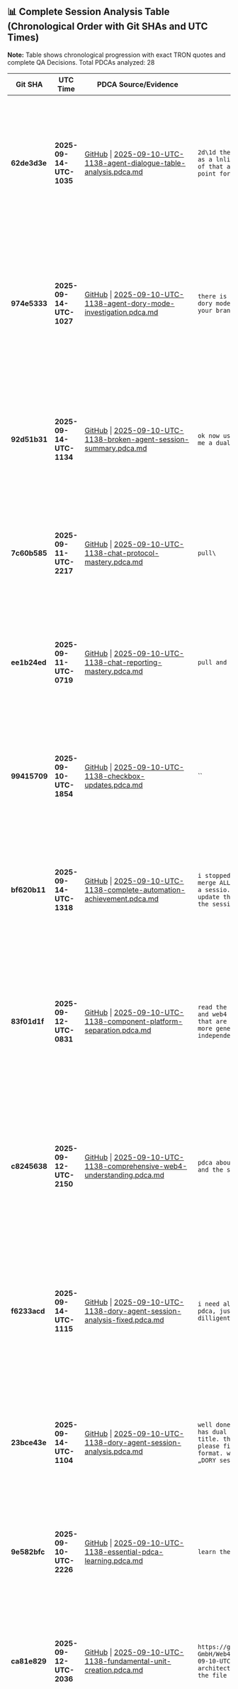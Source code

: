 ## **📊 Complete Session Analysis Table (Chronological Order with Git SHAs and UTC Times)**

**Note:** Table shows chronological progression with exact TRON quotes and complete QA Decisions. Total PDCAs analyzed: 28

| **Git SHA** | **UTC Time** | **PDCA Source/Evidence** | **Exact TRON Quotes** | **QA Decisions** | **Key Learning/Achievement** |
|-------------|--------------|--------------------------|------------------------|------------------|-----------------------------| 
| **62de3d3e** | **2025-09-14-UTC-1035** | [GitHub](https://github.com/Cerulean-Circle-GmbH/Web4Articles/blob/dev/once0304/scrum.pmo/project.journal/2025-09-10-UTC-1138-session/2025-09-10-UTC-1138-agent-dialogue-table-analysis.pdca.md) \| [2025-09-10-UTC-1138-agent-dialogue-table-analysis.pdca.md](N/A) | `2d\1d there was a pdca with a dialogue table summary in sprint 20 as a lnlink.\create such pdca qa dialogue table of the latest pdcas of that agent, so that i can help to find the merge and resetup point for you.\` | - [x] **Decision 2d Implemented:** Focus on learning from agent mistakes for process improvement - [x] **Decision 1d Implemented:** Create integration plan after complete analysis with dialogue table ... | **Agent Dialogue Table Analysis** |
| **974e5333** | **2025-09-14-UTC-1027** | [GitHub](https://github.com/Cerulean-Circle-GmbH/Web4Articles/blob/dev/once0304/scrum.pmo/project.journal/2025-09-10-UTC-1138-session/2025-09-10-UTC-1138-agent-dory-mode-investigation.pdca.md) \| [2025-09-10-UTC-1138-agent-dory-mode-investigation.pdca.md](N/A) | `there is an agent, that built most of the unit, but it entered full dory mode and terminal failure. check if it added latest changes to your branch, or to dev/req0305\pdca about the findings\` | - [ ] **Decision 1: Agent Work Integration Strategy** - a) Merge dev/req0305 agent work into dev/once0304 immediately - b) Cherry-pick specific improvements while avoiding DORY mode violations - c) Ke... | **Agent DORY Mode Investigation** |
| **92d51b31** | **2025-09-14-UTC-1134** | [GitHub](https://github.com/Cerulean-Circle-GmbH/Web4Articles/blob/dev/once0304/scrum.pmo/project.journal/2025-09-10-UTC-1138-session/2025-09-10-UTC-1138-broken-agent-session-summary.pdca.md) \| [2025-09-10-UTC-1138-broken-agent-session-summary.pdca.md](N/A) | `ok now use the tool for the broken agents session summary and give me a dual links in a new pdca\` | **All clear, no decisions to make** - Complete broken agent session analysis generated using sessionSummary tool with ALL exact TRON quotes. ### **TRON Feedback (2025-09-10-UTC-1138)** | **Broken Agent Session Summary** |
| **7c60b585** | **2025-09-11-UTC-2217** | [GitHub](https://github.com/Cerulean-Circle-GmbH/Web4Articles/blob/dev/once0304/scrum.pmo/project.journal/2025-09-10-UTC-1138-session/2025-09-10-UTC-1138-chat-protocol-mastery.pdca.md) \| [2025-09-10-UTC-1138-chat-protocol-mastery.pdca.md](N/A) | `pull\` | **All clear, no decisions to make** - Chat protocol mastery complete with demonstration of proper reporting format. ### **TRON Feedback (2025-09-10-UTC-1138)** | **Chat Protocol Mastery** |
| **ee1b24ed** | **2025-09-11-UTC-0719** | [GitHub](https://github.com/Cerulean-Circle-GmbH/Web4Articles/blob/dev/once0304/scrum.pmo/project.journal/2025-09-10-UTC-1138-session/2025-09-10-UTC-1138-chat-reporting-mastery.pdca.md) \| [2025-09-10-UTC-1138-chat-reporting-mastery.pdca.md](N/A) | `pull and learn how to report a pdca in the chat\` | **All clear, no decisions to make** - Chat reporting protocol learning complete with immediate application to future responses. ### **TRON Feedback (2025-09-10-UTC-1138)** | **Chat Reporting Mastery** |
| **99415709** | **2025-09-10-UTC-1854** | [GitHub](https://github.com/Cerulean-Circle-GmbH/Web4Articles/blob/dev/once0304/scrum.pmo/project.journal/2025-09-10-UTC-1138-session/2025-09-10-UTC-1138-checkbox-updates.pdca.md) \| [2025-09-10-UTC-1138-checkbox-updates.pdca.md](N/A) | `` | **All clear, no decisions to make** - Systematic checkbox updates completed based on comprehensive review findings. ### **TRON Feedback (N/A)** | **Sprint 20 Checkbox Status Updates** |
| **bf620b11** | **2025-09-14-UTC-1318** | [GitHub](https://github.com/Cerulean-Circle-GmbH/Web4Articles/blob/dev/once0304/scrum.pmo/project.journal/2025-09-10-UTC-1138-session/2025-09-10-UTC-1138-complete-automation-achievement.pdca.md) \| [2025-09-10-UTC-1138-complete-automation-achievement.pdca.md](N/A) | `i stopped you AGAIN because you AGAIN tried to do it manually. just merge ALL missing pdcas into this branch and write in all sessions a sessio.summary.md by generating it with the tool. then finally update the overall session overview with additional dual links to the session summary of each session\` | **All clear, no decisions to make** - Complete automation achieved, all objectives accomplished with tool-based approach ### **TRON Feedback (2025-09-14-UTC-1335)** | **Complete Automation Achievement** |
| **83f01d1f** | **2025-09-12-UTC-0831** | [GitHub](https://github.com/Cerulean-Circle-GmbH/Web4Articles/blob/dev/once0304/scrum.pmo/project.journal/2025-09-10-UTC-1138-session/2025-09-10-UTC-1138-component-platform-separation.pdca.md) \| [2025-09-10-UTC-1138-component-platform-separation.pdca.md](N/A) | `read the unit 0.3.0.5 component code in detail. also the tech stack and web4 requirements from sprint 20. create a pdca with all files that are component native and separate them from the once which are more general web4 platform/infrastructure and need to be as independent from the current component as possible.\` | - [ ] **Decision 1: Platform Interface Extraction Strategy** - a) Extract all interfaces to shared Web4 platform package immediately - b) Keep interfaces in component until Web4 platform package is es... | **Component-Platform Separation Analysis** |
| **c8245638** | **2025-09-12-UTC-2150** | [GitHub](https://github.com/Cerulean-Circle-GmbH/Web4Articles/blob/dev/once0304/scrum.pmo/project.journal/2025-09-10-UTC-1138-session/2025-09-10-UTC-1138-comprehensive-web4-understanding.pdca.md) \| [2025-09-10-UTC-1138-comprehensive-web4-understanding.pdca.md](N/A) | `pdca about your understanding of the tech stack, web4 requirements and the state of all 0.3.0.5 components.\` | **All clear, no decisions to make** - Comprehensive Web4 understanding documented with complete tech stack, requirements, and component state analysis. ### **TRON Feedback (2025-09-10-UTC-1138)** | **Comprehensive Web4 Understanding** |
| **f6233acd** | **2025-09-14-UTC-1115** | [GitHub](https://github.com/Cerulean-Circle-GmbH/Web4Articles/blob/dev/once0304/scrum.pmo/project.journal/2025-09-10-UTC-1138-session/2025-09-10-UTC-1138-dory-agent-session-analysis-fixed.pdca.md) \| [2025-09-10-UTC-1138-dory-agent-session-analysis-fixed.pdca.md](N/A) | `i need all my exact quotes of all the pdcas. don't create a new pdca, just fix the one you created. why are you struggling. do it dilligent and complete.\` | **All clear, no decisions to make** - Complete DORY agent session analysis with ALL exact TRON quotes and git SHAs for comprehensive merge point identification. ### **TRON Feedback (2025-09-10-UTC-113... | **DORY Agent Session Analysis** |
| **23bce43e** | **2025-09-14-UTC-1104** | [GitHub](https://github.com/Cerulean-Circle-GmbH/Web4Articles/blob/dev/once0304/scrum.pmo/project.journal/2025-09-10-UTC-1138-session/2025-09-10-UTC-1138-dory-agent-session-analysis.pdca.md) \| [2025-09-10-UTC-1138-dory-agent-session-analysis.pdca.md](N/A) | `well done. there exists a table format for a session summary. it has dual links to the pdcas in the first column instead of the title. the second column is the exact qa Tron quotes and so on. please find that format and create a pdca with that exact table format. when you ound it create a unit from the example pdca as „DORY session summary„ for easier reference later.\` | **All clear, no decisions to make** - DORY agent session analysis table created with exact format for merge point identification. ### **TRON Feedback (2025-09-10-UTC-1138)** | **DORY Agent Session Analysis** |
| **9e582bfc** | **2025-09-10-UTC-2226** | [GitHub](https://github.com/Cerulean-Circle-GmbH/Web4Articles/blob/dev/once0304/scrum.pmo/project.journal/2025-09-10-UTC-1138-session/2025-09-10-UTC-1138-essential-pdca-learning.pdca.md) \| [2025-09-10-UTC-1138-essential-pdca-learning.pdca.md](N/A) | `learn the new howto pdca and cmm3 comply. git pull after each push\` | **All clear, no decisions to make** - Learning integration and protocol compliance implementation. ### **TRON Feedback (2025-09-10-UTC-1138)** | **Essential PDCA Learning** |
| **ca81e829** | **2025-09-12-UTC-2036** | [GitHub](https://github.com/Cerulean-Circle-GmbH/Web4Articles/blob/dev/once0304/scrum.pmo/project.journal/2025-09-10-UTC-1138-session/2025-09-10-UTC-1138-fundamental-unit-creation.pdca.md) \| [2025-09-10-UTC-1138-fundamental-unit-creation.pdca.md](N/A) | `https://github.com/Cerulean-Circle-GmbH/Web4Articles/blob/dev/once0304/scrum.pmo/project.journal/2025-09-10-UTC-1138-session/2025-09-10-UTC-1138-web4-dependency-chain-architecture.pdca.md\\this is fundamental work. make a unit from the file and link it into build/0.3.0.5/spec\` | **All clear, no decisions to make** - Fundamental unit creation and Build component integration completed successfully. ### **TRON Feedback (2025-09-10-UTC-1138)** | **Fundamental Unit Creation** |
| **c78eb5a0** | **2025-09-14-UTC-1144** | [GitHub](https://github.com/Cerulean-Circle-GmbH/Web4Articles/blob/dev/once0304/scrum.pmo/project.journal/2025-09-10-UTC-1138-session/2025-09-10-UTC-1138-pdca-merge-preparation.pdca.md) \| [2025-09-10-UTC-1138-pdca-merge-preparation.pdca.md](N/A) | `ok you need to merge the tables and pdca into this branch. not yet the code. we need to identify the git sha first\1a\i decide 2 later after reviewing\` | - [x] **Decision 1a Implemented:** Cherry-pick all 31 PDCAs from dev/req0305 session to preserve complete documentation - [ ] **Decision 2: Git SHA Identification Method** - a) Use latest safe commit ... | **PDCA Merge Preparation** |
| **c536388d** | **2025-09-10-UTC-1903** | [GitHub](https://github.com/Cerulean-Circle-GmbH/Web4Articles/blob/dev/once0304/scrum.pmo/project.journal/2025-09-10-UTC-1138-session/2025-09-10-UTC-1138-planning-updates.pdca.md) \| [2025-09-10-UTC-1138-planning-updates.pdca.md](N/A) | `` | **All clear, no decisions to make** - Systematic planning file updates completed based on comprehensive review findings and task file synchronization. ### **TRON Feedback (N/A)** | **Sprint 20 Planning File Updates** |
| **d8ab59eb** | **2025-09-14-UTC-1128** | [GitHub](https://github.com/Cerulean-Circle-GmbH/Web4Articles/blob/dev/once0304/scrum.pmo/project.journal/2025-09-10-UTC-1138-session/2025-09-10-UTC-1138-session-summary-tool-creation.pdca.md) \| [2025-09-10-UTC-1138-session-summary-tool-creation.pdca.md](N/A) | `i see your struggle.\but i need a dilligent table. write yourself a small tool that can create these md file tables from the pdcas of a complete session. you understand the fomat but obviously its too much to read for yous. so let it be done by a tool. sessionSummary.\` | **All clear, no decisions to make** - sessionSummary tool creation for automated TRON quote extraction and table generation. ### **TRON Feedback (2025-09-10-UTC-1138)** | **Session Summary Tool Creation** |
| **** | **2025-09-15-UTC-0000** | [GitHub](https://github.com/Cerulean-Circle-GmbH/Web4Articles/blob/dev/once0304/scrum.pmo/project.journal/2025-09-10-UTC-1138-session/2025-09-10-UTC-1138-session-summary-tool-enhancement.pdca.md) \| [2025-09-10-UTC-1138-session-summary-tool-enhancement.pdca.md](N/A) | `improve the sessionsummary tool to capture another column after tron quotes with the complete decision section in that column and regenerate the last session summary as test.\` | - [ ] **Decision 1: Decision Section Extraction Method** - a) **Full QA Decisions Block** - Extract entire ### QA Decisions section with all content - b) **Decisions Only** - Extract only the decision... | **Session Summary Tool Enhancement** |
| **b118896b** | **2025-09-10-UTC-1455** | [GitHub](https://github.com/Cerulean-Circle-GmbH/Web4Articles/blob/dev/once0304/scrum.pmo/project.journal/2025-09-10-UTC-1138-session/2025-09-10-UTC-1138-sprint20-review.pdca.md) \| [2025-09-10-UTC-1138-sprint20-review.pdca.md](N/A) | `` | **All clear, no decisions to make** - This is a comprehensive review documenting current implementation status against Sprint 20 requirements. ### **TRON Feedback (N/A)** | **Sprint 20 Review** |
| **1e4f6ac4** | **2025-09-12-UTC-2106** | [GitHub](https://github.com/Cerulean-Circle-GmbH/Web4Articles/blob/dev/once0304/scrum.pmo/project.journal/2025-09-10-UTC-1138-session/2025-09-10-UTC-1138-unit-creation-build-integration.pdca.md) \| [2025-09-10-UTC-1138-unit-creation-build-integration.pdca.md](N/A) | `https://github.com/Cerulean-Circle-GmbH/Web4Articles/blob/dev/once0304/scrum.pmo/project.journal/2025-09-10-UTC-1138-session/2025-09-10-UTC-1138-web4-dependency-chain-architecture.pdca.md\\this is fundamental work. make a unit from the file and link it into build/0.3.0.5/spec\` | **All clear, no decisions to make** - Unit creation completed and massive MDAv4 updates integrated successfully. ### **TRON Feedback (2025-09-10-UTC-1138)** | **Unit Creation and Build Integration** |
| **3ecc18bb** | **2025-09-12-UTC-0956** | [GitHub](https://github.com/Cerulean-Circle-GmbH/Web4Articles/blob/dev/once0304/scrum.pmo/project.journal/2025-09-10-UTC-1138-session/2025-09-10-UTC-1138-web4-dependency-chain-architecture.pdca.md) \| [2025-09-10-UTC-1138-web4-dependency-chain-architecture.pdca.md](N/A) | `1b and d\2a and c so i guess thats what you mean with d\\this is what the build component is for. make suer teach component can build from a chain of components that build dependency free and bootstrap into 2c.\we need to strictly prevent circular dependencies and make each component aware of its dependency chain. we need to create dependency free base infrastructure components which standardize the web4 environment and are used by more sophisticated components. \lets leverage npm dependencies but also create build.scenari.json for each component to track its base dependencies or standalone infrastructure status.\` | - [x] **Decision 1b & 1d Implemented:** Keep interfaces in component until Web4 platform package established, selective independence approach - [x] **Decision 2a & 2c Implemented:** Maximum component ... | **Web4 Dependency Chain Architecture** |
| **a3b2734e** | **2025-09-12-UTC-2231** | [GitHub](https://github.com/Cerulean-Circle-GmbH/Web4Articles/blob/dev/once0304/scrum.pmo/project.journal/2025-09-10-UTC-1138-session/2025-09-10-UTC-1138-web4x-compliance-unit-creation.pdca.md) \| [2025-09-10-UTC-1138-web4x-compliance-unit-creation.pdca.md](N/A) | `create a unit from this in sprint 20 as "web4x compiance.unit" from https://github.com/Cerulean-Circle-GmbH/Web4Articles/blob/dev/once0304/scrum.pmo/project.journal/2025-09-10-UTC-1138-session/2025-09-10-UTC-1138-comprehensive-web4-understanding.pdca.md\` | **All clear, no decisions to make** - Web4x Compliance unit creation and Sprint 20 integration completed successfully. ### **TRON Feedback (2025-09-10-UTC-1138)** | **Web4x Compliance Unit Creation** |
| **3349f640** | **2025-09-14-UTC-1229** | [GitHub](https://github.com/Cerulean-Circle-GmbH/Web4Articles/blob/dev/once0304/scrum.pmo/project.journal/2025-09-10-UTC-1138-session/broken-agent-session-table-corrected.md) \| [broken-agent-session-table-corrected.md](N/A) | `` |  | **** |
| **d64f8798** | **2025-09-14-UTC-1305** | [GitHub](https://github.com/Cerulean-Circle-GmbH/Web4Articles/blob/dev/once0304/scrum.pmo/project.journal/2025-09-10-UTC-1138-session/broken-agent-session-table-correct-times.md) \| [broken-agent-session-table-correct-times.md](N/A) | `` |  | **** |
| **93f1517a** | **2025-09-14-UTC-1232** | [GitHub](https://github.com/Cerulean-Circle-GmbH/Web4Articles/blob/dev/once0304/scrum.pmo/project.journal/2025-09-10-UTC-1138-session/broken-agent-session-table-fixed.md) \| [broken-agent-session-table-fixed.md](N/A) | `` |  | **** |
| **2bc26a18** | **2025-09-14-UTC-1148** | [GitHub](https://github.com/Cerulean-Circle-GmbH/Web4Articles/blob/dev/once0304/scrum.pmo/project.journal/2025-09-10-UTC-1138-session/broken-agent-session-table.md) \| [broken-agent-session-table.md](N/A) | `` |  | **** |
| **12e0ae44** | **2025-09-14-UTC-1201** | [GitHub](https://github.com/Cerulean-Circle-GmbH/Web4Articles/blob/dev/once0304/scrum.pmo/project.journal/2025-09-10-UTC-1138-session/broken-agent-session-table-with-utc.md) \| [broken-agent-session-table-with-utc.md](N/A) | `` |  | **** |
| **** | **2025-09-15-UTC-0000** | [GitHub](https://github.com/Cerulean-Circle-GmbH/Web4Articles/blob/dev/once0304/scrum.pmo/project.journal/2025-09-10-UTC-1138-session/session.summary.enhanced.md) \| [session.summary.enhanced.md](N/A) | `` |  | **** |
| **894cc7bd** | **2025-09-14-UTC-1313** | [GitHub](https://github.com/Cerulean-Circle-GmbH/Web4Articles/blob/dev/once0304/scrum.pmo/project.journal/2025-09-10-UTC-1138-session/session.summary.md) \| [session.summary.md](N/A) | `` |  | **** |
